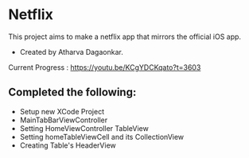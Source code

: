 #  Netflix

This project aims to make a netflix app that mirrors the official iOS app.

- Created by Atharva Dagaonkar.

Current Progress : https://youtu.be/KCgYDCKqato?t=3603

 ## Completed the following:
 - Setup new XCode Project
 - MainTabBarViewController
 - Setting HomeViewController TableView
 - Setting homeTableViewCell and its CollectionView
 - Creating Table's HeaderView
